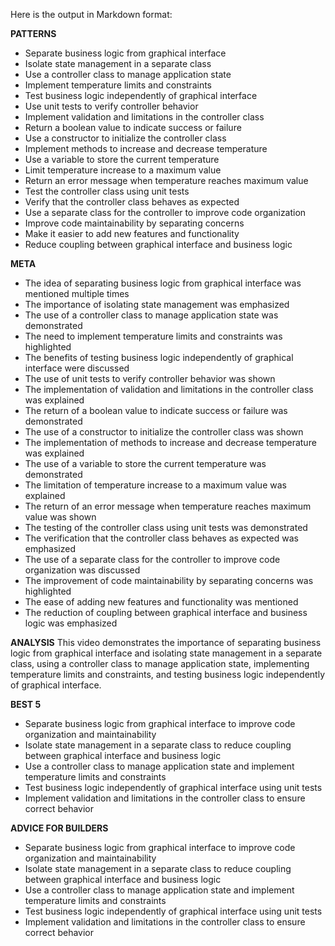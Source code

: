 Here is the output in Markdown format:

**PATTERNS**
* Separate business logic from graphical interface
* Isolate state management in a separate class
* Use a controller class to manage application state
* Implement temperature limits and constraints
* Test business logic independently of graphical interface
* Use unit tests to verify controller behavior
* Implement validation and limitations in the controller class
* Return a boolean value to indicate success or failure
* Use a constructor to initialize the controller class
* Implement methods to increase and decrease temperature
* Use a variable to store the current temperature
* Limit temperature increase to a maximum value
* Return an error message when temperature reaches maximum value
* Test the controller class using unit tests
* Verify that the controller class behaves as expected
* Use a separate class for the controller to improve code organization
* Improve code maintainability by separating concerns
* Make it easier to add new features and functionality
* Reduce coupling between graphical interface and business logic

**META**
* The idea of separating business logic from graphical interface was mentioned multiple times
* The importance of isolating state management was emphasized
* The use of a controller class to manage application state was demonstrated
* The need to implement temperature limits and constraints was highlighted
* The benefits of testing business logic independently of graphical interface were discussed
* The use of unit tests to verify controller behavior was shown
* The implementation of validation and limitations in the controller class was explained
* The return of a boolean value to indicate success or failure was demonstrated
* The use of a constructor to initialize the controller class was shown
* The implementation of methods to increase and decrease temperature was explained
* The use of a variable to store the current temperature was demonstrated
* The limitation of temperature increase to a maximum value was explained
* The return of an error message when temperature reaches maximum value was shown
* The testing of the controller class using unit tests was demonstrated
* The verification that the controller class behaves as expected was emphasized
* The use of a separate class for the controller to improve code organization was discussed
* The improvement of code maintainability by separating concerns was highlighted
* The ease of adding new features and functionality was mentioned
* The reduction of coupling between graphical interface and business logic was emphasized

**ANALYSIS**
This video demonstrates the importance of separating business logic from graphical interface and isolating state management in a separate class, using a controller class to manage application state, implementing temperature limits and constraints, and testing business logic independently of graphical interface.

**BEST 5**
* Separate business logic from graphical interface to improve code organization and maintainability
* Isolate state management in a separate class to reduce coupling between graphical interface and business logic
* Use a controller class to manage application state and implement temperature limits and constraints
* Test business logic independently of graphical interface using unit tests
* Implement validation and limitations in the controller class to ensure correct behavior

**ADVICE FOR BUILDERS**
* Separate business logic from graphical interface to improve code organization and maintainability
* Isolate state management in a separate class to reduce coupling between graphical interface and business logic
* Use a controller class to manage application state and implement temperature limits and constraints
* Test business logic independently of graphical interface using unit tests
* Implement validation and limitations in the controller class to ensure correct behavior
